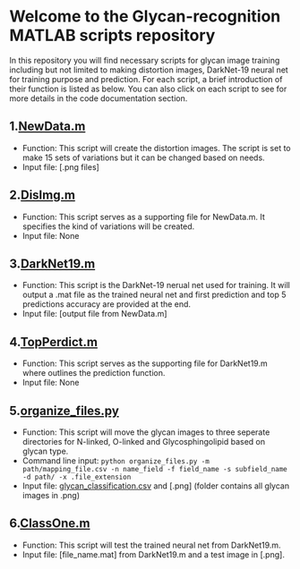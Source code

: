 # Welcome to the Glycan-recognition MATLAB scripts repository
In this repository you will find necessary scripts for glycan image training including but not limited to making distortion images, DarkNet-19 neural net for training purpose and prediction. For each script, a brief introduction of their function is listed as below. You can also click on each script to see for more details in the code documentation section.

## 1.[NewData.m](https://github.com/GW-HIVE/Glycan-recognition/blob/main/NewData.m)
* Function: This script will create the distortion images. The script is set to make 15 sets of variations but it can be changed based on needs.
* Input file:	[.png files]

## 2.[DisImg.m](https://github.com/GW-HIVE/Glycan-recognition/blob/main/DisImg.m)
* Function: This script serves as a supporting file for NewData.m. It specifies the kind of variations will be created.
* Input file:	None

## 3.[DarkNet19.m](https://github.com/GW-HIVE/Glycan-recognition/blob/main/DarkNet19.m)
* Function: This script is the DarkNet-19 nerual net used for training. It will output a .mat file as the trained neural net and first prediction and top 5 predictions accuracy are provided at the end.
* Input file:	[output file from NewData.m]

## 4.[TopPerdict.m](https://github.com/GW-HIVE/Glycan-recognition/blob/main/TopPerdict.m)
* Function: This script serves as the supporting file for DarkNet19.m where outlines the prediction function.
* Input file:	None

## 5.[organize_files.py](https://github.com/GW-HIVE/Glycan-recognition/blob/main/organize_files.py)
* Function: This script will move the glycan images to three seperate directories for N-linked, O-linked and Glycosphingolipid based on glycan type.
* Command line input: `python organize_files.py -m path/mapping_file.csv -n name_field -f field_name -s subfield_name -d path/ -x .file_extension`
* Input file:	[glycan_classification.csv](https://github.com/GW-HIVE/Glycan-recognition/blob/main/glycan_classification.csv) and [.png] (folder contains all glycan images in .png)

## 6.[ClassOne.m](https://github.com/GW-HIVE/Glycan-recognition/blob/main/ClassOne.m)
* Function: This script will test the trained neural net from DarkNet19.m.
* Input file:	[file_name.mat] from DarkNet19.m and a test image in [.png].
